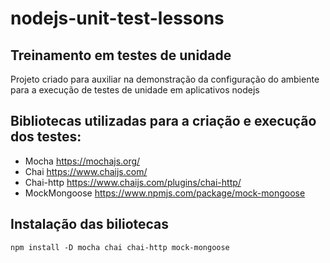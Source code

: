 # nodejs-unit-test-lessons

## Treinamento em testes de unidade
Projeto criado para auxiliar na demonstração da configuração do ambiente para a execução de testes de unidade em aplicativos nodejs

## Bibliotecas utilizadas para a criação e execução dos testes:
 - Mocha https://mochajs.org/
 - Chai https://www.chaijs.com/
 - Chai-http https://www.chaijs.com/plugins/chai-http/
 - MockMongoose https://www.npmjs.com/package/mock-mongoose
 
## Instalação das biliotecas
```shell
npm install -D mocha chai chai-http mock-mongoose
```

